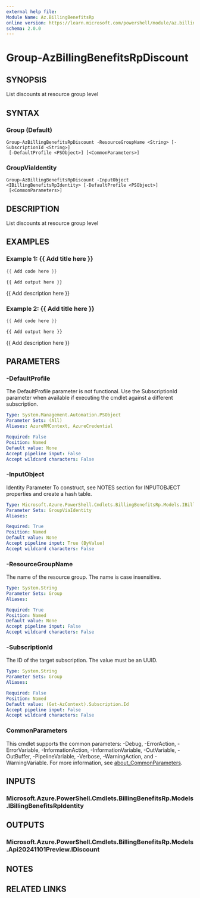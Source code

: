 ```yaml
---
external help file:
Module Name: Az.BillingBenefitsRp
online version: https://learn.microsoft.com/powershell/module/az.billingbenefitsrp/group-azbillingbenefitsrpdiscount
schema: 2.0.0
---
```


# Group-AzBillingBenefitsRpDiscount

## SYNOPSIS
List discounts at resource group level

## SYNTAX

### Group (Default)
```
Group-AzBillingBenefitsRpDiscount -ResourceGroupName <String> [-SubscriptionId <String>]
 [-DefaultProfile <PSObject>] [<CommonParameters>]
```

### GroupViaIdentity
```
Group-AzBillingBenefitsRpDiscount -InputObject <IBillingBenefitsRpIdentity> [-DefaultProfile <PSObject>]
 [<CommonParameters>]
```

## DESCRIPTION
List discounts at resource group level

## EXAMPLES

### Example 1: {{ Add title here }}
```powershell
{{ Add code here }}
```

```output
{{ Add output here }}
```

{{ Add description here }}

### Example 2: {{ Add title here }}
```powershell
{{ Add code here }}
```

```output
{{ Add output here }}
```

{{ Add description here }}

## PARAMETERS

### -DefaultProfile
The DefaultProfile parameter is not functional.
Use the SubscriptionId parameter when available if executing the cmdlet against a different subscription.

```yaml
Type: System.Management.Automation.PSObject
Parameter Sets: (All)
Aliases: AzureRMContext, AzureCredential

Required: False
Position: Named
Default value: None
Accept pipeline input: False
Accept wildcard characters: False
```

### -InputObject
Identity Parameter
To construct, see NOTES section for INPUTOBJECT properties and create a hash table.

```yaml
Type: Microsoft.Azure.PowerShell.Cmdlets.BillingBenefitsRp.Models.IBillingBenefitsRpIdentity
Parameter Sets: GroupViaIdentity
Aliases:

Required: True
Position: Named
Default value: None
Accept pipeline input: True (ByValue)
Accept wildcard characters: False
```

### -ResourceGroupName
The name of the resource group.
The name is case insensitive.

```yaml
Type: System.String
Parameter Sets: Group
Aliases:

Required: True
Position: Named
Default value: None
Accept pipeline input: False
Accept wildcard characters: False
```

### -SubscriptionId
The ID of the target subscription.
The value must be an UUID.

```yaml
Type: System.String
Parameter Sets: Group
Aliases:

Required: False
Position: Named
Default value: (Get-AzContext).Subscription.Id
Accept pipeline input: False
Accept wildcard characters: False
```

### CommonParameters
This cmdlet supports the common parameters: -Debug, -ErrorAction, -ErrorVariable, -InformationAction, -InformationVariable, -OutVariable, -OutBuffer, -PipelineVariable, -Verbose, -WarningAction, and -WarningVariable. For more information, see [about_CommonParameters](http://go.microsoft.com/fwlink/?LinkID=113216).

## INPUTS

### Microsoft.Azure.PowerShell.Cmdlets.BillingBenefitsRp.Models.IBillingBenefitsRpIdentity

## OUTPUTS

### Microsoft.Azure.PowerShell.Cmdlets.BillingBenefitsRp.Models.Api20241101Preview.IDiscount

## NOTES

## RELATED LINKS

